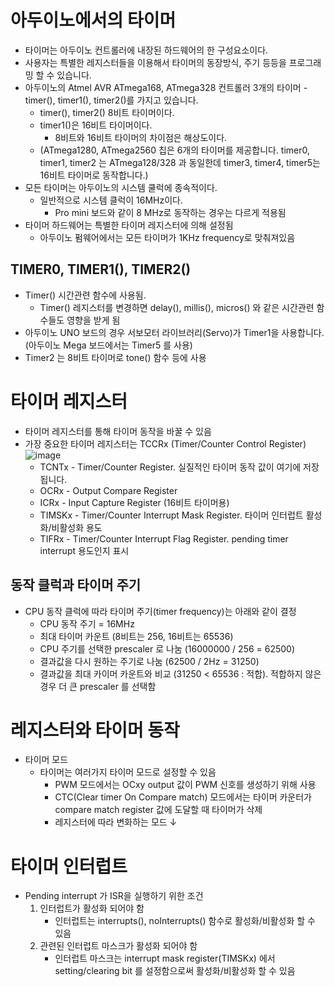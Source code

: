  # 아두이노에서의 타이머
+ 타이머는 아두이노 컨트롤러에 내장된 하드웨어의 한 구성요소이다.
+ 사용자는 특별한 레지스터들을 이용해서 타이머의 동장방식, 주기 등등을 프로그래밍 할 수 있습니다.
+ 아두이노의 Atmel AVR ATmega168, ATmega328 컨트롤러 3개의 타이머 - timer(), timer1(), timer2()를 가지고 있습니다.
  + timer(), timer2() 8비트 타이머이다.
  + timer1()은 16비트 타이머이다.
    + 8비트와 16비트 타이머의 차이점은 해상도이다.
  + (ATmega1280, ATmega2560 칩은 6개의 타이머를 제공합니다. timer0, timer1, timer2 는 ATmega128/328 과 동일한데 timer3, timer4, timer5는 16비트 타이머로 동작합니다.)
+ 모든 타이머는 아두이노의 시스템 쿨럭에 종속적이다.
  + 일반적으로 시스템 클럭이 16MHz이다.
    + Pro mini 보드와 같이 8 MHz로 동작하는 경우는 다르게 적용됨
+ 타이머 하드웨어는 특별한 타이머 레지스터에 의해 설정됨
  + 아두이노 펌웨어에서는 모든 타이머가 1KHz frequency로 맞춰져있음

## TIMER0, TIMER1(), TIMER2()
+ Timer() 시간관련 함수에 사용됨.
  + Timer() 레지스터를 변경하면 delay(), millis(), micros() 와 같은 시간관련 함수들도 영향을 받게 됨
+ 아두이노 UNO 보드의 경우 서보모터 라이브러리(Servo)가 Timer1을 사용합니다. (아두이노 Mega 보드에서는 Timer5 를 사용)
+ Timer2 는 8비트 타이머로 tone() 함수 등에 사용

# 타이머 레지스터
+ 타이머 레지스터를 통해 타이머 동작을 바꿀 수 있음
+ 가장 중요한 타이머 레지스터는 TCCRx (Timer/Counter Control Register)
![image](https://github.com/user-attachments/assets/fc7af2f0-1bdf-4749-828b-4cc41edea523)
  + TCNTx - Timer/Counter Register. 실질적인 타이머 동작 값이 여기에 저장됩니다.
  + OCRx - Output Compare Register
  + ICRx - Input Capture Register (16비트 타이머용)
  + TIMSKx - Timer/Counter Interrupt Mask Register. 타이머 인터럽트 활성화/비활성화 용도
  + TIFRx - Timer/Counter Interrupt Flag Register. pending timer interrupt 용도인지 표시

## 동작 클럭과 타이머 주기
+ CPU 동작 클럭에 따라 타이머 주기(timer frequency)는 아래와 같이 결정
  + CPU 동작 주기 = 16MHz
  + 최대 타이머 카운트 (8비트는 256, 16비트는 65536)
  + CPU 주기를 선택한 prescaler 로 나눔 (16000000 / 256 = 62500)
  + 결과값을 다시 원하는 주기로 나눔 (62500 / 2Hz = 31250)
  + 결과값을 최대 카이머 카운트와 비교 (31250 < 65536 : 적합). 적합하지 않은 경우 더 큰 prescaler 를 선택함

# 레지스터와 타이머 동작
+ 타이머 모드
  + 타이머는 여러가지 타이머 모드로 설정할 수 있음
    + PWM 모드에서는 OCxy output 값이 PWM 신호를 생성하기 위해 사용
    + CTC(Clear timer On Compare match) 모드에서는 타이머 카운터가 compare match register 값에 도달할 때 타이머가 삭제
    + 레지스터에 따라 변화하는 모드 ↓


# 타이머 인터럽트
+ Pending interrupt 가 ISR을 실행하기 위한 조건
  1. 인터럽트가 활성화 되어야 함
      + 인터럽트는 interrupts(), noInterrupts() 함수로 활성화/비활성화 할 수 있음
  2. 관련된 인터럽트 마스크가 활성화 되어야 함
      + 인터럽트 마스크는 interrupt mask register(TIMSKx) 에서 setting/clearing bit 를 설정함으로써 활성화/비활성화 할 수 있음



